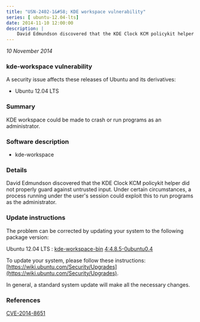 ```yaml
---
title: "USN-2402-1&#58; KDE workspace vulnerability"
series: [ ubuntu-12.04-lts]
date: 2014-11-10 12:00:00
description: |
    David Edmundson discovered that the KDE Clock KCM policykit helper did not properly guard against untrusted input. Under certain circumstances, a process running under the user&#39;s session could exploit this to run programs as the administrator. 
--- 
```

 
 

*10 November 2014*

### kde-workspace vulnerability

A security issue affects these releases of Ubuntu and its derivatives:

* Ubuntu 12.04 LTS

### Summary

KDE workspace could be made to crash or run programs as an administrator. 

### Software description

* kde-workspace 

### Details

David Edmundson discovered that the KDE Clock KCM policykit helper did not properly guard against untrusted input. Under certain circumstances, a process running under the user&#39;s session could exploit this to run programs as the administrator. 

### Update instructions

The problem can be corrected by updating your system to the following package version:

Ubuntu 12.04 LTS
 : [kde-workspace-bin](https://launchpad.net/ubuntu/+source/kde-workspace) <span> [4:4.8.5-0ubuntu0.4](https://launchpad.net/ubuntu/+source/kde-workspace/4:4.8.5-0ubuntu0.4) </span> 

To update your system, please follow these instructions: [https://wiki.ubuntu.com/Security/Upgrades](https://wiki.ubuntu.com/Security/Upgrades).

In general, a standard system update will make all the necessary changes. 

### References

 
 [CVE-2014-8651](http://people.ubuntu.com/~ubuntu-security/cve/CVE-2014-8651)
 

